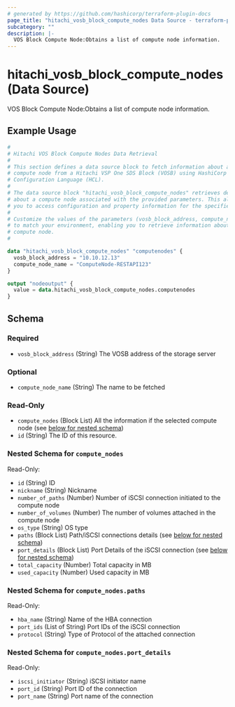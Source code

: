 ```yaml
---
# generated by https://github.com/hashicorp/terraform-plugin-docs
page_title: "hitachi_vosb_block_compute_nodes Data Source - terraform-provider-hitachi"
subcategory: ""
description: |-
  VOS Block Compute Node:Obtains a list of compute node information.
---
```


# hitachi_vosb_block_compute_nodes (Data Source)

VOS Block Compute Node:Obtains a list of compute node information.

## Example Usage

```terraform
#
# Hitachi VOS Block Compute Nodes Data Retrieval
#
# This section defines a data source block to fetch information about a specific
# compute node from a Hitachi VSP One SDS Block (VOSB) using HashiCorp
# Configuration Language (HCL).
#
# The data source block "hitachi_vosb_block_compute_nodes" retrieves details
# about a compute node associated with the provided parameters. This allows
# you to access configuration and property information for the specified compute node.
#
# Customize the values of the parameters (vosb_block_address, compute_node_name)
# to match your environment, enabling you to retrieve information about the desired
# compute node.
#

data "hitachi_vosb_block_compute_nodes" "computenodes" {
  vosb_block_address = "10.10.12.13"
  compute_node_name = "ComputeNode-RESTAPI123"
}

output "nodeoutput" {
  value = data.hitachi_vosb_block_compute_nodes.computenodes
}
```

<!-- schema generated by tfplugindocs -->
## Schema

### Required

- `vosb_block_address` (String) The  VOSB address of the storage server

### Optional

- `compute_node_name` (String) The name  to be fetched

### Read-Only

- `compute_nodes` (Block List) All the information if the selected compute node (see [below for nested schema](#nestedblock--compute_nodes))
- `id` (String) The ID of this resource.

<a id="nestedblock--compute_nodes"></a>
### Nested Schema for `compute_nodes`

Read-Only:

- `id` (String) ID
- `nickname` (String) Nickname
- `number_of_paths` (Number) Number of iSCSI connection initiated to the compute node
- `number_of_volumes` (Number) The number of volumes attached in the compute node
- `os_type` (String) OS type
- `paths` (Block List) Path/iSCSI connections details (see [below for nested schema](#nestedblock--compute_nodes--paths))
- `port_details` (Block List) Port Details of the iSCSI connection (see [below for nested schema](#nestedblock--compute_nodes--port_details))
- `total_capacity` (Number) Total capacity in MB
- `used_capacity` (Number) Used capacity in MB

<a id="nestedblock--compute_nodes--paths"></a>
### Nested Schema for `compute_nodes.paths`

Read-Only:

- `hba_name` (String) Name of the HBA connection
- `port_ids` (List of String) Port IDs of the iSCSI connection
- `protocol` (String) Type of Protocol of the attached connection


<a id="nestedblock--compute_nodes--port_details"></a>
### Nested Schema for `compute_nodes.port_details`

Read-Only:

- `iscsi_initiator` (String) iSCSI initiator name
- `port_id` (String) Port ID of the connection
- `port_name` (String) Port name of the connection
